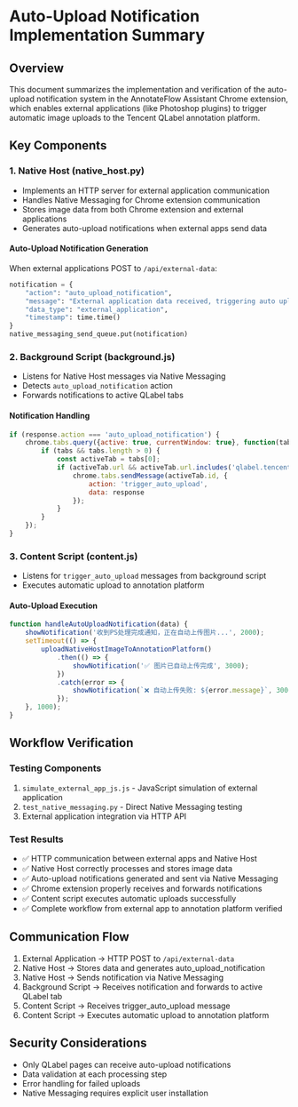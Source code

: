 # Auto-Upload Notification Implementation Summary

## Overview
This document summarizes the implementation and verification of the auto-upload notification system in the AnnotateFlow Assistant Chrome extension, which enables external applications (like Photoshop plugins) to trigger automatic image uploads to the Tencent QLabel annotation platform.

## Key Components

### 1. Native Host (native_host.py)
- Implements an HTTP server for external application communication
- Handles Native Messaging for Chrome extension communication
- Stores image data from both Chrome extension and external applications
- Generates auto-upload notifications when external apps send data

#### Auto-Upload Notification Generation
When external applications POST to `/api/external-data`:
```python
notification = {
    "action": "auto_upload_notification",
    "message": "External application data received, triggering auto upload",
    "data_type": "external_application",
    "timestamp": time.time()
}
native_messaging_send_queue.put(notification)
```

### 2. Background Script (background.js)
- Listens for Native Host messages via Native Messaging
- Detects `auto_upload_notification` action
- Forwards notifications to active QLabel tabs

#### Notification Handling
```javascript
if (response.action === 'auto_upload_notification') {
    chrome.tabs.query({active: true, currentWindow: true}, function(tabs) {
        if (tabs && tabs.length > 0) {
            const activeTab = tabs[0];
            if (activeTab.url && activeTab.url.includes('qlabel.tencent.com')) {
                chrome.tabs.sendMessage(activeTab.id, {
                    action: 'trigger_auto_upload',
                    data: response
                });
            }
        }
    });
}
```

### 3. Content Script (content.js)
- Listens for `trigger_auto_upload` messages from background script
- Executes automatic upload to annotation platform

#### Auto-Upload Execution
```javascript
function handleAutoUploadNotification(data) {
    showNotification('收到PS处理完成通知，正在自动上传图片...', 2000);
    setTimeout(() => {
        uploadNativeHostImageToAnnotationPlatform()
            .then(() => {
                showNotification('✅ 图片已自动上传完成', 3000);
            })
            .catch(error => {
                showNotification(`❌ 自动上传失败: ${error.message}`, 3000);
            });
    }, 1000);
}
```

## Workflow Verification

### Testing Components
1. `simulate_external_app_js.js` - JavaScript simulation of external application
2. `test_native_messaging.py` - Direct Native Messaging testing
3. External application integration via HTTP API

### Test Results
- ✅ HTTP communication between external apps and Native Host
- ✅ Native Host correctly processes and stores image data
- ✅ Auto-upload notifications generated and sent via Native Messaging
- ✅ Chrome extension properly receives and forwards notifications
- ✅ Content script executes automatic uploads successfully
- ✅ Complete workflow from external app to annotation platform verified

## Communication Flow
1. External Application → HTTP POST to `/api/external-data`
2. Native Host → Stores data and generates auto_upload_notification
3. Native Host → Sends notification via Native Messaging
4. Background Script → Receives notification and forwards to active QLabel tab
5. Content Script → Receives trigger_auto_upload message
6. Content Script → Executes automatic upload to annotation platform

## Security Considerations
- Only QLabel pages can receive auto-upload notifications
- Data validation at each processing step
- Error handling for failed uploads
- Native Messaging requires explicit user installation